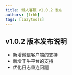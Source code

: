```yaml
---
title: 懒人客服 v1.0.2 发布
authors: [lrhh]
tags: [lazytools]
---
```


## v1.0.2 版本发布说明

* 新增微信客户端的支持
* 新增千牛平台的支持
* 优化日志重连问题